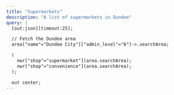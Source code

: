 ```yaml
---
title: "Supermarkets"
description: "A list of supermarkets in Dundee"
query: |
  [out:json][timeout:25];

  // Fetch the Dundee area
  area["name"="Dundee City"]["admin_level"="6"]->.searchArea;

  (
    nwr["shop"="supermarket"](area.searchArea);
    nwr["shop"="convenience"](area.searchArea);
  );

  out center;
---
```


